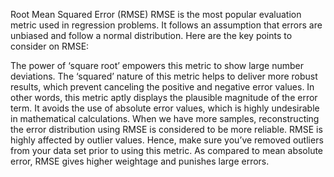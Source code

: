 Root Mean Squared Error (RMSE)
RMSE is the most popular evaluation metric used in regression problems. It follows an assumption that errors are unbiased and follow a normal distribution. Here are the key points to consider on RMSE:


The power of ‘square root’ empowers this metric to show large number deviations.
The ‘squared’ nature of this metric helps to deliver more robust results, which prevent canceling the positive and negative error values. In other words, this metric aptly displays the plausible magnitude of the error term.
It avoids the use of absolute error values, which is highly undesirable in mathematical calculations.
When we have more samples, reconstructing the error distribution using RMSE is considered to be more reliable.
RMSE is highly affected by outlier values. Hence, make sure you’ve removed outliers from your data set prior to using this metric.
As compared to mean absolute error, RMSE gives higher weightage and punishes large errors.
